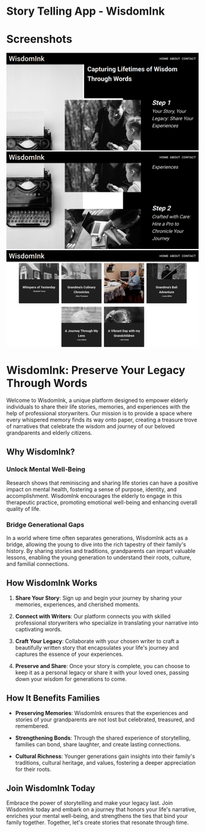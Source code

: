 # Story Telling App - WisdomInk

# Screenshots
![image 1](./public/1.png)
![image 2](./public/2.png)
![image 3](./public/3.png)

# WisdomInk: Preserve Your Legacy Through Words

Welcome to WisdomInk, a unique platform designed to empower elderly individuals to share their life stories, memories, and experiences with the help of professional storywriters. Our mission is to provide a space where every whispered memory finds its way onto paper, creating a treasure trove of narratives that celebrate the wisdom and journey of our beloved grandparents and elderly citizens.

## Why WisdomInk?

### Unlock Mental Well-Being

Research shows that reminiscing and sharing life stories can have a positive impact on mental health, fostering a sense of purpose, identity, and accomplishment. WisdomInk encourages the elderly to engage in this therapeutic practice, promoting emotional well-being and enhancing overall quality of life.

### Bridge Generational Gaps

In a world where time often separates generations, WisdomInk acts as a bridge, allowing the young to dive into the rich tapestry of their family's history. By sharing stories and traditions, grandparents can impart valuable lessons, enabling the young generation to understand their roots, culture, and familial connections.

## How WisdomInk Works

1. **Share Your Story**: Sign up and begin your journey by sharing your memories, experiences, and cherished moments.

2. **Connect with Writers**: Our platform connects you with skilled professional storywriters who specialize in translating your narrative into captivating words.

3. **Craft Your Legacy**: Collaborate with your chosen writer to craft a beautifully written story that encapsulates your life's journey and captures the essence of your experiences.

4. **Preserve and Share**: Once your story is complete, you can choose to keep it as a personal legacy or share it with your loved ones, passing down your wisdom for generations to come.

## How It Benefits Families

- **Preserving Memories**: WisdomInk ensures that the experiences and stories of your grandparents are not lost but celebrated, treasured, and remembered.
  
- **Strengthening Bonds**: Through the shared experience of storytelling, families can bond, share laughter, and create lasting connections.

- **Cultural Richness**: Younger generations gain insights into their family's traditions, cultural heritage, and values, fostering a deeper appreciation for their roots.

## Join WisdomInk Today

Embrace the power of storytelling and make your legacy last. Join WisdomInk today and embark on a journey that honors your life's narrative, enriches your mental well-being, and strengthens the ties that bind your family together. Together, let's create stories that resonate through time.

